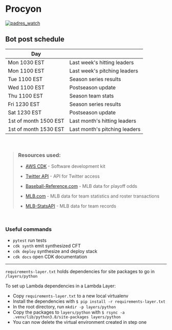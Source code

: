 # Procyon

<a href="https://twitter.com/padres_watch" target="blank"><img src="https://img.shields.io/twitter/follow/padres_watch?logo=twitter&style=for-the-badge" alt="padres_watch" /></a> </p>

## **Bot post schedule**

| Day                   |                               |
| --------------------- | ----------------------------- |
| Mon 1030 EST          | Last week's hitting leaders   |
| Mon 1100 EST          | Last week's pitching leaders  |
| Tue 1100 EST          | Season series results         |
| Wed 1100 EST          | Postseason update             |
| Thu 1100 EST          | Season team stats             |
| Fri 1230 EST          | Season series results         |
| Sat 1230 EST          | Postseason update             |
| 1st of month 1500 EST | Last month's hitting leaders  |
| 1st of month 1530 EST | Last month's pitching leaders |

<br />

> ### Resources used:
>
> - [AWS CDK](https://aws.amazon.com/cdk/) - Software development kit
>
> - [Twitter API](https://developer.twitter.com/en/docs/twitter-api) - API for Twitter access
>
> - [Baseball-Reference.com](https://www.baseball-reference.com/leagues/majors/2022-playoff-odds.shtml) - MLB data for playoff odds
>
> - [MLB.com](https://www.mlb.com/) - MLB data for team statistics and roster transactions
>
> - [MLB-StatsAPI](https://github.com/toddrob99/MLB-StatsAPI) - MLB data for team records

<br />

### Useful commands

- `pytest` run tests
- `cdk synth` emit synthesized CFT
- `cdk deploy` synthesize and deploy stack
- `cdk docs` open CDK documentation

<hr />

`requirements-layer.txt` holds dependencies for site packages to go in `/layers/python`

To set up Lambda dependencies in a Lambda Layer:

- Copy `requirements-layer.txt` to a new local virtualenv
- Install the dependencies with `$ pip install -r requirements-layer.txt`
- In the root directory, run `mkdir -p layers/python`
- Copy the packages to `layers/python` with `$ rsync -a .venv/lib/python3.8/site-packages layers/python`
- You can now delete the virtual environment created in step one
